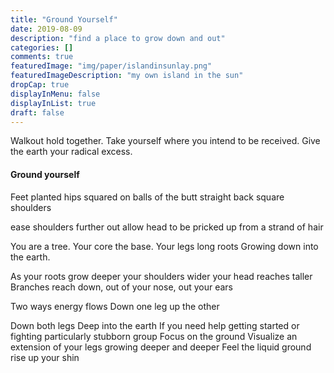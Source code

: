 ```yaml
---
title: "Ground Yourself"
date: 2019-08-09
description: "find a place to grow down and out"
categories: []
comments: true
featuredImage: "img/paper/islandinsunlay.png"
featuredImageDescription: "my own island in the sun"
dropCap: true
displayInMenu: false
displayInList: true
draft: false
---
```


Walkout hold together. <be>
Take yourself where you intend to be received. <be>
Give the earth your radical excess. 


#### Ground yourself

Feet planted
hips squared on balls of the butt
straight back square shoulders

ease shoulders further out
allow head to be pricked up from a strand of hair

You are a tree.
Your core the base.
Your legs long roots
Growing down into the earth.

As your roots grow deeper
your shoulders wider
your head reaches taller
Branches reach down, out of your nose, out your ears

Two ways energy flows
Down one leg
up the other

Down both legs
Deep into the earth
If you need help getting started or fighting particularly stubborn group
Focus on the ground
Visualize an extension of your legs growing deeper and deeper
Feel the liquid ground rise up your shin